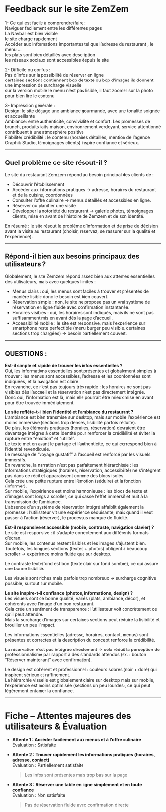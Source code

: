 # Feedback sur le site ZemZem

1- Ce qui est facile à comprendre/faire :  
Naviguer facilement entre les différentes pages  
La Navbar est bien visible  
le site charge rapidement  
Accéder aux informations importantes tel que l’adresse du restaurant , le menu …  
les plats sont bien détaillés avec description  
les réseaux sociaux sont accessibles depuis le site  

2- Difficile ou confus :  
Pas d’infos sur la possibilité de réserver en ligne  
certaines sections contiennent bcp de texte ou bcp d’images ils donnent une impression de surcharge visuelle  
sur la version mobile le menu n’est pas lisible, il faut zoomer sur la photo pour bien lire le contenu  

3- Impression générale :  
Design: le site dégage une ambiance gourmande, avec une tonalité soignée et accueillante  
Ambiance: entre authenticité, convivialité et confort. Les promesses de brunch, produits faits maison, environnement verdoyant, service attentionné contribuent à une atmosphère positive  
Fiabilité/ crédibilité : le contenu (horaires détaillés, mention de l’agence Graphik Studio, témoignages clients) inspire confiance et sérieux.  

---

## Quel problème ce site résout-il ?  
Le site du restaurant Zemzem répond au besoin principal des clients de :  
- Découvrir l’établissement  
- Accéder aux informations pratiques → adresse, horaires du restaurant et de la cuisine, coordonnées  
- Consulter l’offre culinaire → menus détaillés et accessibles en ligne.  
- Réserver ou planifier une visite  
- Développer la notoriété du restaurant → galerie photos, témoignages clients, mise en avant de l’histoire de Zemzem et de son identité.  

En résumé : le site résout le problème d’information et de prise de décision avant la visite au restaurant (choisir, réservez, se rassurer sur la qualité et l’expérience).  

---

## Répond-il bien aux besoins principaux des utilisateurs ?  
Globalement, le site Zemzem répond assez bien aux attentes essentielles des utilisateurs, mais avec quelques limites :  
- Menus clairs : oui, les menus sont faciles à trouver et présentés de manière lisible donc le besoin est bien couvert.  
- Réservation simple : non, le site ne propose pas un vrai système de réservation en ligne fluide avec confirmation instantanée.  
- Horaires visibles : oui, les horaires sont indiqués, mais ils ne sont pas suffisamment mis en avant dès la page d’accueil.  
- Accessibilité mobile : le site est responsive, mais l’expérience sur smartphone reste perfectible (menu burger peu visible, certaines sections trop chargées) → besoin partiellement couvert.  

---

## QUESTIONS :  

**Est-il simple et rapide de trouver les infos essentielles ?**  
Oui, les informations essentielles sont présentes et globalement simples à trouver : les menus sont accessibles, l’adresse et les coordonnées sont indiquées, et la navigation est claire.  
En revanche, ce n’est pas toujours très rapide : les horaires ne sont pas visibles dès l’accueil et la réservation n’est pas directement intégrée.  
Donc oui, l’information est là, mais elle pourrait être mieux mise en avant pour être trouvée immédiatement.  

**Le site reflète-t-il bien l’identité et l’ambiance du restaurant ?**  
L’ambiance est bien transmise sur desktop, mais sur mobile l’expérience est moins immersive (sections trop denses, lisibilité parfois réduite).  
De plus, les éléments pratiques (horaires, réservation) devraient être davantage intégrés à cette identité pour renforcer la crédibilité et éviter la rupture entre “émotion” et “utilité”.  
Le texte met en avant le partage et l’authenticité, ce qui correspond bien à l’identité revendiquée.  
Le message de “voyage gustatif” à l’accueil est renforcé par les visuels immersifs.  
En revanche, la narration n’est pas parfaitement hiérarchisée : les informations stratégiques (horaires, réservation, accessibilité) ne s’intègrent pas dans ce récit et apparaissent comme des blocs isolés.  
Cela crée une petite rupture entre l’émotion (séduire) et la fonction (informer).  
Sur mobile, l’expérience est moins harmonieuse : les blocs de texte et d’images sont longs à scroller, ce qui casse l’effet immersif et nuit à la transmission de l’ambiance.  
L’absence d’un système de réservation intégré affaiblit également la promesse : l’utilisateur vit une expérience séduisante, mais quand il veut passer à l’action (réserver), le processus manque de fluidité.  

**Est-il responsive et accessible (mobile, contraste, navigation clavier) ?**  
Le site est responsive : il s’adapte correctement aux différents formats d’écran.  
Sur mobile, les contenus restent lisibles et les images s’ajustent bien.  
Toutefois, les longues sections (textes + photos) obligent à beaucoup scroller → expérience moins fluide que sur desktop.  

Le contraste texte/fond est bon (texte clair sur fond sombre), ce qui assure une bonne lisibilité.  

Les visuels sont riches mais parfois trop nombreux → surcharge cognitive possible, surtout sur mobile.  

**Le site inspire-t-il confiance (photos, informations, design) ?**  
Les visuels sont de bonne qualité, variés (plats, ambiance, décor), et cohérents avec l’image d’un bon restaurant.  
Cela crée un sentiment de transparence : l’utilisateur voit concrètement ce qu’il peut attendre.  
Mais la surcharge d’images sur certaines sections peut réduire la lisibilité et brouiller un peu l’impact.  

Les informations essentielles (adresse, horaires, contact, menus) sont présentes et correctes et la description du concept renforce la crédibilité.  

La réservation n’est pas intégrée directement → cela réduit la perception de professionnalisme par rapport à des standards attendus (ex. : bouton “Réserver maintenant” avec confirmation).  

Le design est cohérent et professionnel : couleurs sobres (noir + doré) qui inspirent sérieux et raffinement.  
La hiérarchie visuelle est globalement claire sur desktop mais sur mobile, l’expérience est moins optimisée (sections un peu lourdes), ce qui peut légèrement entamer la confiance.  

---

# Fiche – Attentes majeures des utilisateurs & Évaluation

- **Attente 1 : Accéder facilement aux menus et à l’offre culinaire**  
  Évaluation : Satisfaite  

- **Attente 2 : Trouver rapidement les informations pratiques (horaires, adresse, contact)**  
  Évaluation : Partiellement satisfaite  
  > Les infos sont présentes mais trop bas sur la page  

- **Attente 3 : Réserver une table en ligne simplement et en toute confiance**  
  Évaluation : Non satisfaite  
  > Pas de réservation fluide avec confirmation directe  
